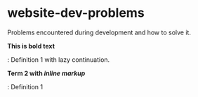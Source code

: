 # website-dev-problems
Problems encountered during development and how to solve it.



**This is bold text**

: Definition 1
with lazy continuation.

**Term 2 with *inline markup***

: Definition 1
